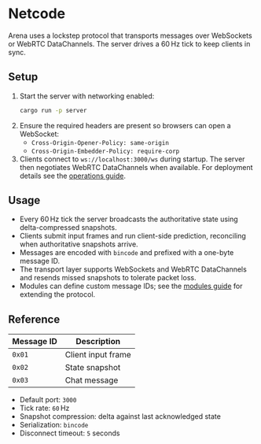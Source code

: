 # Netcode

Arena uses a lockstep protocol that transports messages over WebSockets or WebRTC
DataChannels. The server drives a 60 Hz tick to keep clients in sync.

## Setup

1. Start the server with networking enabled:
   ```bash
   cargo run -p server
   ```
2. Ensure the required headers are present so browsers can open a WebSocket:
   - `Cross-Origin-Opener-Policy: same-origin`
   - `Cross-Origin-Embedder-Policy: require-corp`
3. Clients connect to `ws://localhost:3000/ws` during startup. The server then
   negotiates WebRTC DataChannels when available. For deployment details see the
   [operations guide](ops.md).

## Usage

- Every 60 Hz tick the server broadcasts the authoritative state using
  delta-compressed snapshots.
- Clients submit input frames and run client-side prediction, reconciling when
  authoritative snapshots arrive.
- Messages are encoded with `bincode` and prefixed with a one-byte message ID.
- The transport layer supports WebSockets and WebRTC DataChannels and resends
  missed snapshots to tolerate packet loss.
- Modules can define custom message IDs; see the [modules guide](modules.md) for
  extending the protocol.

## Reference

| Message ID | Description        |
| ---------- | ------------------ |
| `0x01`     | Client input frame |
| `0x02`     | State snapshot     |
| `0x03`     | Chat message       |

- Default port: `3000`
- Tick rate: `60` Hz
- Snapshot compression: delta against last acknowledged state
- Serialization: `bincode`
- Disconnect timeout: `5` seconds

